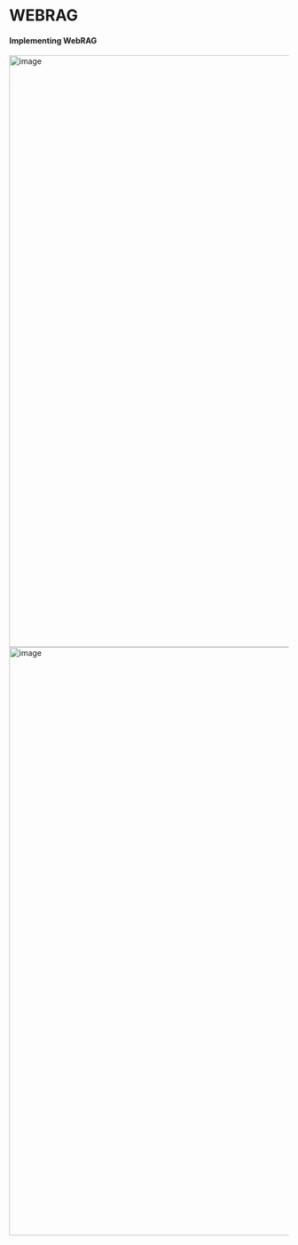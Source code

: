 # WEBRAG
#### Implementing WebRAG

<img width="1067" alt="image" src="https://github.com/user-attachments/assets/b14299ea-c81b-4e57-9415-ca38931a46d6" />


<img width="1061" alt="image" src="https://github.com/user-attachments/assets/b6602623-f944-4e37-84fd-e06b5b015a46" />


